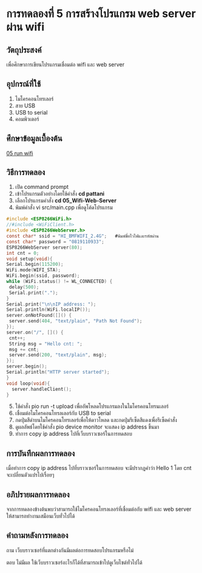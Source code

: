 # การทดลองที่ 5 การสร้างโปรแกรม web server ผ่าน wifi

## วัตถุประสงค์
เพื่อศึกษาการเขียนโปรแกรมเชื่อมต่อ wifi และ web server

## อุปกรณ์ที่ใช้
1. ไมโครคอนโทรเลอร์
2. สาย USB
3. USB to serial
4. คอมพิวเตอร์

## ศึกษาข้อมูลเบื้องต้น
[05 run wifi](https://youtu.be/VX-QNQcO-b4 "05 run wifi")

## วิธีการทดลอง
1. เปิด command prompt
2. เข้าโปรแกรมตัวอย่างโดยใช้คำสั่ง **cd pattani**
3. เลือกโปรแกรมคำสั่ง **cd 05_Wifi-Web-Server**
4. พิมพ์คำสั่ง vi src/main.cpp เพื่อดูโค้ดโปรแกรม

 ```c
#include <ESP8266WiFi.h>
//#include <WiFiClient.h>
#include <ESP8266WebServer.h>
const char* ssid = "HI_BMFWIFI_2.4G";   #พิมพ์ชื่อไวไฟและรหัสผ่าน
const char* password = "0819110933";
ESP8266WebServer server(80);
int cnt = 0;
void setup(void){
 Serial.begin(115200);
 WiFi.mode(WIFI_STA);
 WiFi.begin(ssid, password);
 while (WiFi.status() != WL_CONNECTED) {
  delay(500);
  Serial.print(".");
 }
 Serial.print("\n\nIP address: ");
 Serial.println(WiFi.localIP());
 server.onNotFound([]() {
  server.send(404, "text/plain", "Path Not Found");
 });
 server.on("/", []() {
  cnt++;
  String msg = "Hello cnt: ";
  msg += cnt;
  server.send(200, "text/plain", msg);
 });
 server.begin();
 Serial.println("HTTP server started");
}
void loop(void){
   server.handleClient();
 }
 
 ```
5. ใช้คำสั่ง pio run -t upload เพื่ออัพโหลดโปรแกรมลงในไมโครคอนโทรนเลอร์
6. เชื่อมต่อไมโครคอนโทรลเลอร์กับ USB to serial
7. กดปุ่มสีดำบนไมโครคอนโทรเลอร์เพื่อให้ดาวโหลด และกดปุ่มรีเซ็ตสีแดงเพื่อรีเซ็ตคำสั่ง
8. ดูผลลัพธ์โดยใช้คำสั่ง pio device monitor จะแสดง ip address ขึ้นมา
9. ทำการ copy ip address ไปที่เว็บบราวเซอร์ในการทดสอบ

## การบันทึกผลการทดลอง 
เมื่อทำการ copy ip address ไปที่บราวเซอร์ในการทดสอบ จะมีปรากฎคำว่า Hello 1 โดย cnt จะเปลี่ยนตัวแปรไปเรื่อยๆ

## อภิปรายผลการทดลอง
จากการทดลองข้างต้นพบว่าสามารถใช้ไมโครคอนโทรลเลอร์ที่เชื่อมต่อกับ wifi และ web server ให้สามารถทำงานเสมือนเว็บทั่วไปได้

## คำถามหลังการทดลอง
ถาม เว็บบราวเซอร์ที่แตกต่างกันมีผลต่อการทดสอบโปรแกรมหรือไม่

ตอบ ไม่มีผล ใช้เว็บบราวเซอร์อะไรก็ได้ที่สามารถเข้าไปดูเว็บไซต์ทั่วไปได้
